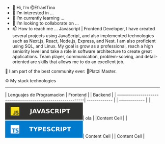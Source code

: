 - 👋 Hi, I’m @EfraelTino
- 👀 I’m interested in ...
- 🌱 I’m currently learning ...
- 💞️ I’m looking to collaborate on ...
- 📫 How to reach me ...
Javascript | Frontend Developer, I have created several projects using JavaScript, and also implemented technologies such as Next.js, React, Node.js, Express, and Nest. I am also proficient using SQL, and Linux. My goal is grow as a professional, reach a high seniority level and take a role in software architecture to create great applications. Team player, communication, problem-solving, and detail-oriented are skills that allows me to do an excellent job.

🚀 I am part of the best community ever: 💚Platzi Master.





⚙ My stack technologies
________________________________________________________________________________________________________________________________________________________________
| Lenguajes de Programacion                                    | Frontend      | | Backend       |
| -------------------------------------------------------------| ------------- | | ------------- |
|![](https://github.com/EfraelTino/EfraelTino/blob/main/js.svg)| ola           | |Content Cell   |
|![](https://github.com/EfraelTino/EfraelTino/blob/main/ty.svg)| Content Cell  | | Content Cell  |
